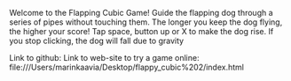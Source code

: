 Welcome to the Flapping Cubic Game!
Guide the flapping dog through a series of pipes without touching them. The longer you keep the dog flying, the higher your score!
Tap space, button up or X to make the dog rise. If you stop clicking, the dog will fall due to gravity

Link to github: 
Link to web-site to try a game online: file:///Users/marinkaavia/Desktop/flappy_cubic%202/index.html
